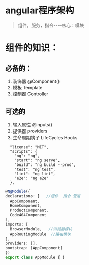 # angular程序架构

> 组件，服务，指令----核心：模块


# 组件的知识：
## 必备的：
1. 装饰器 @Component()
2. 模板 Template
3. 控制器 Controller
## 可选的
1. 输入属性  @inputs()
2. 提供器    providers
3. 生命周期钩子   LifeCycles Hooks

``` 
  "license": "MIT",
  "scripts": {
    "ng": "ng",
    "start": "ng serve",
    "build": "ng build --prod",
    "test": "ng test",
    "lint": "ng lint",
    "e2e": "ng e2e"
  },
  ```

  ``` typescript
  @NgModule({
  declarations: [   //组件  指令 管道
    AppComponent,
    HomeComponent,
    ProductComponent,
    Code404Component
  ],
  imports: [
    BrowserModule,   //浏览器模块
    AppRoutingModule  //路由模块
  ],
  providers: [],
  bootstrap: [AppComponent]
})
export class AppModule { }
```




